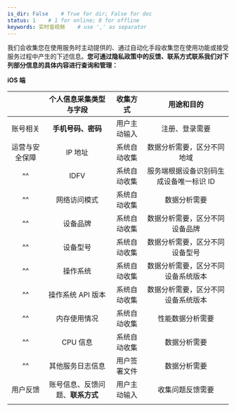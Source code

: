 ```yaml
---
is_dir: False    # True for dir; False for doc
status: 1    # 1 for online; 0 for offline
keywords: 实时音视频    # use ',' as separator
---
```


我们会收集您在使用服务时主动提供的、通过自动化手段收集您在使用功能或接受服务过程中产生的下述信息。**您可通过隐私政策中的反馈、联系方式联系我们对下列部分信息的具体内容进行查询和管理：** 

**iOS 端**

|  | **个人信息采集类型与字段** | **收集方式** | **用途和目的** |
| :-: | :-: | :-: | :-: |
| 账号相关 | **手机号码、密码** | 用户主动输入 | 注册、登录需要 |
| 运营与安全保障 | IP 地址 | 系统自动收集 | 数据分析需要，区分不同地域 |
| ^^ | IDFV | 系统自动收集 | 服务端根据设备识别码生成设备唯一标识 ID |
| ^^ | 网络访问模式 | 系统自动收集 | 数据分析需要 |
| ^^ | 设备品牌 | 系统自动收集 | 数据分析需要，区分不同设备品牌 |
| ^^ | 设备型号 | 系统自动收集 | 数据分析需要，区分不同设备型号 |
| ^^ | 操作系统 | 系统自动收集 | 数据分析需要，区分不同设备系统版本 |
| ^^ | 操作系统 API 版本 | 系统自动收集 | 数据分析需要，区分不同设备系统版本 |
| ^^ | 内存使用情况 | 系统自动收集 | 性能数据分析需要 |
| ^^ | CPU 信息 | 系统自动收集 | 数据分析需要 |
| ^^ | 其他服务日志信息 | 用户签署文件 | 数据分析需要 |
| 用户反馈 | 账号信息、反馈问题、**联系方式** | 用户主动输入 | 收集问题反馈需要 |\
|||||

<br>
